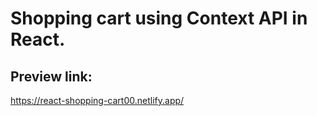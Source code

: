 # Shopping cart using Context API in React.

## Preview link:
https://react-shopping-cart00.netlify.app/


